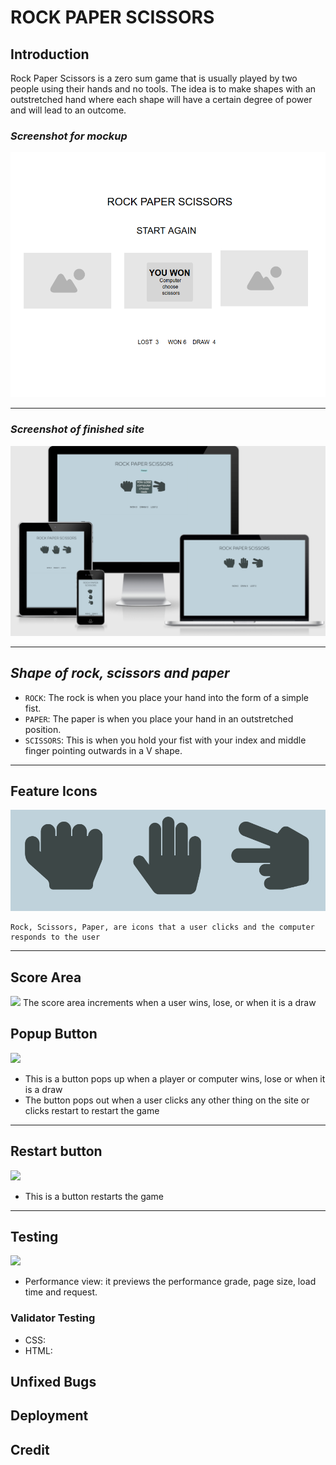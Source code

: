 # ROCK PAPER SCISSORS

## Introduction

Rock Paper Scissors is a zero sum game that is usually played by two people using their hands and no tools. The idea is to make shapes with an outstretched hand where each shape will have a certain degree of power and will lead to an outcome.

### *Screenshot for mockup*
![](assets/readme-images/image-mockup.png)
___

### *Screenshot of finished site*
![](assets/readme-images/Screenshot.png)
___

## *Shape of rock, scissors and paper*
- `ROCK`: The rock is when you place your hand into the form of a simple fist.
- `PAPER`: The paper is when you place your hand in an outstretched position.
- `SCISSORS`: This is when you hold your fist with your index and middle finger pointing outwards in a V shape.

------

## Feature Icons
![](assets/readme-images/Screenshot-icons.png)
```
Rock, Scissors, Paper, are icons that a user clicks and the computer responds to the user
````
------

## Score Area
![](assets/readme-images/Screenshot-score-area.png)
The score area increments when a user wins, lose, or when it is a draw

## Popup Button
![](assets/readme-images/Screenshot-icons-popup.png)
- This is a button pops up when a player or computer wins, lose or when it is a draw 
- The button pops out when a user clicks any other thing on the site or clicks restart to restart the game
---

## Restart button
![](assets/readme-images/Screenshot-restart.png)
- This is a button restarts the game
---
## Testing
![](assets/readme-images/Screenshot-performance.png)
- Performance view: it previews the performance grade, page size, load time and request.

### Validator Testing
- CSS:
- HTML:

## Unfixed Bugs

## Deployment

## Credit





